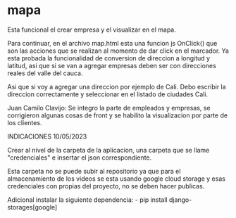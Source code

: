 # mapa

Esta funcional el crear empresa y el visualizar en el mapa.

Para continuar, en el archivo map.html esta una funcion js OnClick() que son las acciones que se realizan al momento de dar click en el marcador.
Ya esta probada la funcionalidad de conversion de direccion a longitud y latitud, asi que si se van a agregar empresas deben ser con direcciones reales del valle del cauca.

Asi que si voy a agregar una direccion por ejemplo de Cali. Debo escribir la direccion correctamente y seleccionar en el listado de ciudades Cali.


Juan Camilo Clavijo:
Se integro la parte de empleados y empresas, se corrigieron algunas cosas de front y se habilito la visualizacion por parte de los clientes.


INDICACIONES 10/05/2023

Crear al nivel de la carpeta de la aplicacion, una carpeta que se llame "credenciales" e insertar el json correspondiente.

Esta carpeta no se puede subir al repositorio ya que para el almacenamiento de los videos se esta usando google cloud storage y esas credenciales con propias del proyecto, no se deben hacer publicas.

Adicional instalar la siguiente dependencia:
    - pip install django-storages[google]

